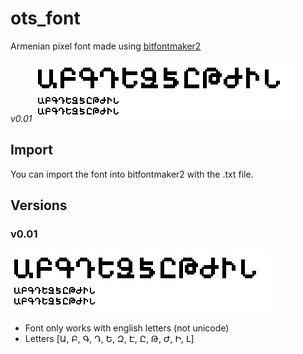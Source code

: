 # ots_font

Armenian pixel font made using [bitfontmaker2](https://www.pentacom.jp/pentacom/bitfontmaker2/#)

*v0.01*
![Example](assets/ots_v0.01.png)

## Import

You can import the font into bitfontmaker2 with the .txt file.

## Versions

### v0.01

![Example](assets/ots_v0.01.png)

- Font only works with english letters (not unicode)
- Letters [Ա, Բ, Գ, Դ, Ե, Զ, Է, Ը, Թ, Ժ, Ի, Լ]
